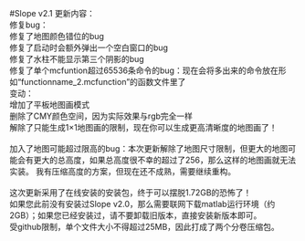 #Slope v2.1 更新内容：<br>
修复bug：<br>
修复了地图颜色错位的bug<br>
修复了启动时会额外弹出一个空白窗口的bug<br>
修复了水柱不能显示第三个阴影的bug<br>
修复了单个mcfuntion超过65536条命令的bug：现在会将多出来的命令放在形如“functionname_2.mcfunction”的函数文件里了<br>
变动：<br>
增加了平板地图画模式<br>
删除了CMY颜色空间，因为实际效果与rgb完全一样<br>
解除了只能生成1×1地图画的限制，现在你可以生成更高清晰度的地图画了！<br>
<br>
加入了地图可能超过限高的bug：本次更新解除了地图尺寸限制，但更大的地图可能会有更大的总高度，如果总高度很不幸的超过了256，那么这样的地图画就无法实装。
我有压缩高度的方案，但现在还不成熟，需要继续重构。<br>
<br>
这次更新采用了在线安装的安装包，终于可以摆脱1.72GB的恐怖了！<br>
如果您此前没有安装过Slope v2.0，那么需要联网下载matlab运行环境（约2GB）；如果您已经安装过，请不要卸载旧版本，直接安装新版本即可。<br>
受github限制，单个文件大小不得超过25MB，因此打成了两个分卷压缩包。<br>

